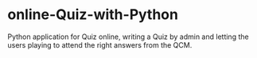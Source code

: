# online-Quiz-with-Python
Python application for Quiz online, writing a Quiz by admin and letting the users playing to attend the right answers from the QCM.
